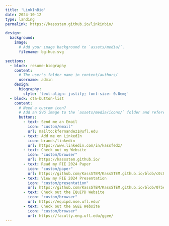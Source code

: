 ```yaml
---
title: 'LinkInBio'
date: 2024-10-12
type: landing
permalink: https://kassstem.github.io/linkinbio/

design:
  background:
    image:
      # Add your image background to `assets/media/`.
      filename: bg-hue.svg

sections:
  - block: resume-biography
    content:
      # The user's folder name in content/authors/
      username: admin
    design:
      biography:
        style: 'text-align: justify; font-size: 0.8em;'
  - block: cta-button-list
    content:
      # Need a custom icon?
      # Add an SVG image to the `assets/media/icons/` folder and reference it in the `icon` field below
      buttons:
        - text: Send me an Email
          icon: "custom/email"
          url: mailto:kfernandez1@ufl.edu
        - text: Add me on LinkedIn
          icon: brands/linkedin
          url: https://www.linkedin.com/in/kassfedz/
        - text: Check out my Website
          icon: "custom/browser"
          url: https://kassstem.github.io/
        - text: Read my FIE 2024 Paper
          icon: "custom/paper"
          url: https://github.com/KassSTEM/KassSTEM.github.io/blob/c0c0317f9a64efc05917d9b0b08aac963183afac/files/an_exploratory_study_on_post-secondary_stem_mentorship_within_student_organizations.pdf
        - text: View my FIE 2024 Presentation
          icon: "custom/presentation"
          url: https://github.com/KassSTEM/KassSTEM.github.io/blob/075e0178ce6ee4f685e5b8113f03d75b1bc0357e/files/FIE_2024_Fernandez_and_Ruzycki_Slides.pdf
        - text: Check out the EQuIPD Website
          icon: "custom/browser"
          url: https://equipd.mse.ufl.edu/
        - text: Check out the GGEE Website
          icon: "custom/browser"
          url: https://faculty.eng.ufl.edu/ggee/
---
```

